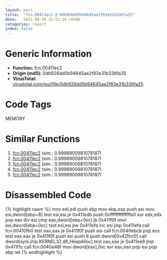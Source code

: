 ```yaml
---
layout: post
title:  "fcn.00411ec2 @ 0db926dd5b94645ae2f83e31b336fa25"
date:   2021-08-30 15:52:19 +0300
categories: report
index: false
---
```


# Generic Information
- **Function:** fcn.00411ec2
- **Origin (md5):** 0db926dd5b94645ae2f83e31b336fa25
- **VirusTotal:** [virustotal.com/gui/file/0db926dd5b94645ae2f83e31b336fa25][virustotal_ref]

# Code Tags
<span class="tag" id="MEMORY">MEMORY</span>


# Similar Functions

1. [fcn.00411ec2][similar_1_ref] (sim.: 0.9998900981078187)
2. [fcn.00411ec2][similar_2_ref] (sim.: 0.9998900981078187)
3. [fcn.00411ec2][similar_3_ref] (sim.: 0.9998900981078187)
4. [fcn.00411ec2][similar_4_ref] (sim.: 0.9998900981078187)
5. [fcn.00411ec2][similar_5_ref] (sim.: 0.9998900981078187)


# Disassembled Code

{% highlight nasm %}
mov edi,edi
push ebp
mov ebp,esp
push esi
mov esi,dword[ebp+8]
test esi,esi
je 0x411edb
push 0xffffffffffffffe0
xor edx,edx
pop eax
div esi
cmp eax,dword[ebp+0xc]
jb 0x411f0f
imul esi,dword[ebp+0xc]
test esi,esi
jne 0x411efa
inc esi
jmp 0x411efa
call fcn.00410fb0
test eax,eax
je 0x411f0f
push esi
call fcn.0040ebcb
pop ecx
test eax,eax
je 0x411f0f
push esi
push 8
push dword[0x42fcc0]
call dword[sym.imp.KERNEL32.dll_HeapAlloc]
test eax,eax
je 0x411ee6
jmp 0x411f1c
call fcn.0040e48f
mov dword[eax],0xc
xor eax,eax
pop esi
pop ebp
ret 
{% endhighlight %}


[similar_1_ref]: /report/fcn.00411ec2@085153c885606aff7ed776c037a16a81
[similar_2_ref]: /report/fcn.00411ec2@01d0cd3c460f5206e4de8b461b154604
[similar_3_ref]: /report/fcn.00411ec2@9060907d555cecab3519fcbc82318d7e
[similar_4_ref]: /report/fcn.00411ec2@e9c6b3bcaa2edc455cb26f1e0f4a513a
[similar_5_ref]: /report/fcn.00411ec2@8fe319558c6f221efde51f3acc33b19c
[virustotal_ref]: https://www.virustotal.com/gui/file/0db926dd5b94645ae2f83e31b336fa25